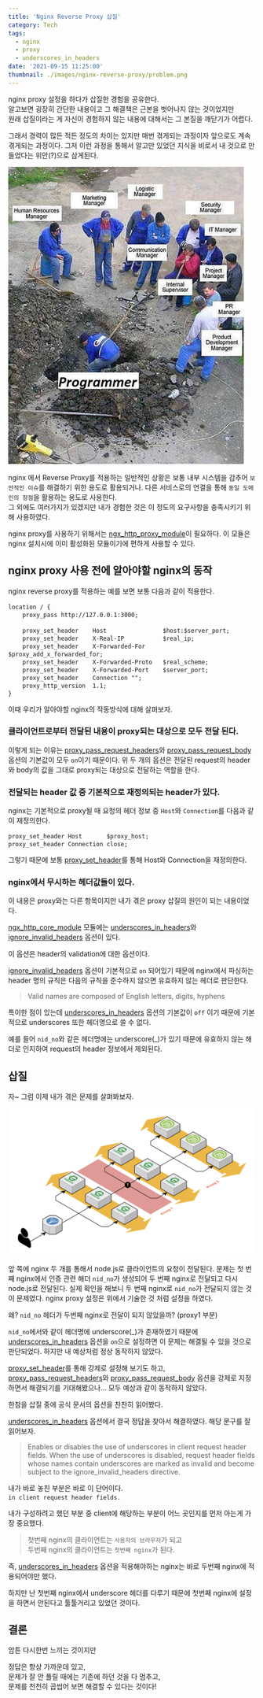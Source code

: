 ```yaml
---
title: 'Nginx Reverse Proxy 삽질'  
category: Tech
tags:
  - nginx
  - proxy
  - underscores_in_headers
date: '2021-09-15 11:25:00'
thumbnail: ./images/nginx-reverse-proxy/problem.png
---
```


nginx proxy 설정을 하다가 삽질한 경험을 공유한다.  
알고보면 굉장히 간단한 내용이고 그 해결책은 근본을 벗어나지 않는 것이었지만  
원래 삽질이라는 게 자신이 경험하지 않는 내용에 대해서는 그 본질을 깨닫기가 어렵다.

그래서 경력이 많든 적든 정도의 차이는 있지만 매번 겪게되는 과정이자 앞으로도 계속 겪게되는 과정이다.
그저 이런 과정을 통해서 알고만 있었던 지식을 비로서 내 것으로 만들었다는 위안(?)으로 삼게된다.

![](./images/nginx-reverse-proxy/shove.jpeg)

nginx 에서 Reverse Proxy를 적용하는 일반적인 상황은 보통 내부 시스템을 감추어 `보안적인 이슈`를 해결하기 위한 용도로 활용되거나.
다른 서비스로의 연결을 통해 `동일 도메인의 장점`을 활용하는 용도로 사용한다.  
그 외에도 여러가지가 있겠지만 내가 경험한 것은 이 정도의 요구사항을 충족시키기 위해 사용하였다.

nginx proxy를 사용하기 위해서는 [ngx_http_proxy_module](http://nginx.org/en/docs/http/ngx_http_proxy_module.html)이 필요하다.
이 모듈은 nginx 설치시에 이미 활성화된 모듈이기에 편하게 사용할 수 있다.

## nginx proxy 사용 전에 알아야할 nginx의 동작
nginx reverse proxy를 적용하는 예를 보면 보통 다음과 같이 적용한다.

```nginx
location / {
    proxy_pass http://127.0.0.1:3000;

    proxy_set_header    Host                $host:$server_port;
    proxy_set_header    X-Real-IP           $real_ip;
    proxy_set_header    X-Forwarded-For     $proxy_add_x_forwarded_for;
    proxy_set_header    X-Forwarded-Proto   $real_scheme;
    proxy_set_header    X-Forwarded-Port    $server_port;
    proxy_set_header    Connection "";
    proxy_http_version  1.1;
}
```

이때 우리가 알아야할 nginx의 작동방식에 대해 살펴보자.

### 클라이언트로부터 전달된 내용이 proxy되는 대상으로 모두 전달 된다.
이렇게 되는 이유는 [proxy_pass_request_headers](http://nginx.org/en/docs/http/ngx_http_proxy_module.html#proxy_pass_request_headers)와 [proxy_pass_request_body](http://nginx.org/en/docs/http/ngx_http_proxy_module.html#proxy_pass_request_body) 옵션의 기본값이 모두 `on`이기 때문이다.
위 두 개의 옵션은 전달된 request의 header와 body의 값을 그대로 proxy되는 대상으로 전달하는 역할을 한다.

### 전달되는 header 값 중 기본적으로 재정의되는 header가 있다.
nginx는 기본적으로 proxy될 때 요청의 헤더 정보 중 `Host`와 `Connection`를 다음과 같이 재정의한다.
```nginx
proxy_set_header Host       $proxy_host;
proxy_set_header Connection close;
```
그렇기 때문에 보통 [proxy_set_header](http://nginx.org/en/docs/http/ngx_http_proxy_module.html#proxy_set_header)를 통해 Host와 Connection을 재정의한다.

### nginx에서 무시하는 헤더값들이 있다.
이 내용은 proxy와는 다른 항목이지만 내가 겪은 proxy 삽질의 원인이 되는 내용이었다.

[ngx_http_core_module](http://nginx.org/en/docs/http/ngx_http_core_module.html) 모듈에는 [underscores_in_headers](http://nginx.org/en/docs/http/ngx_http_core_module.html#underscores_in_headers)와 [ignore_invalid_headers](http://nginx.org/en/docs/http/ngx_http_core_module.html#ignore_invalid_headers) 옵션이 있다.

이 옵션은 header의 validation에 대한 옵션이다.

[ignore_invalid_headers](http://nginx.org/en/docs/http/ngx_http_core_module.html#ignore_invalid_headers) 옵션이 기본적으로 `on` 되어있기 때문에 nginx에서 파싱하는 header 명의 규칙은 다음의 규칙을 준수하지 않으면 유효하지 않는 헤더로 판단한다.

> Valid names are composed of English letters, digits, hyphens

특이한 점이 있는데 [underscores_in_headers](http://nginx.org/en/docs/http/ngx_http_core_module.html#underscores_in_headers) 옵션의 기본값이 `off` 이기 때문에 기본적으로 underscores 또한 헤더명으로 쓸 수 없다.

예를 들어 `nid_no`와 같은 헤더명에는 underscore(_)가 있기 때문에 유효하지 않는 해더로 인지하여 request의 header 정보에서 제외된다.

## 삽질
자~ 그럼 이제 내가 겪은 문제를 살펴봐보자.

![](./images/nginx-reverse-proxy/problem.png)

앞 쪽에 nginx 두 개를 통해서 node.js로 클라이언트의 요청이 전달된다.
문제는 첫 번째 nginx에서 인증 관련 해더 `nid_no`가 생성되어 두 번째 nginx로 전달되고 다시 node.js로 전달된다.
실제 확인을 해보니 두 번째 nginx로 `nid_no`가 전달되지 않는 것이 문제였다.
nginx proxy 설정은 위에서 기술한 것 처럼 설정을 하였다.

왜? `nid_no` 헤더가 두번째 nginx로 전달이 되지 않았을까? (proxy1 부분)

`nid_no`에서와 같이 헤더명에 underscore(_)가 존재하였기 때문에 [underscores_in_headers](http://nginx.org/en/docs/http/ngx_http_core_module.html#underscores_in_headers) 옵션을 `on`으로 설정하면 이 문제는 해결될 수 있을 것으로 판단되었다. 하지만 내 예상처럼 정상 동작하지 않았다.

[proxy_set_header](http://nginx.org/en/docs/http/ngx_http_proxy_module.html#proxy_set_header)를 통해 강제로 설정해 보기도 하고,  [proxy_pass_request_headers](http://nginx.org/en/docs/http/ngx_http_proxy_module.html#proxy_pass_request_headers)와 [proxy_pass_request_body](http://nginx.org/en/docs/http/ngx_http_proxy_module.html#proxy_pass_request_body) 옵션을 강제로 지정하면서 해결되기를 기대해봤으나... 모두 예상과 같이 동작하지 않았다.

한참을 삽질 중에 공식 문서의 옵션을 찬찬히 읽어봤다.

[underscores_in_headers](http://nginx.org/en/docs/http/ngx_http_core_module.html#underscores_in_headers) 옵션에서 결국 정답을 찾아서 해결하였다.
해당 문구를 잘 읽어보자.
> Enables or disables the use of underscores in client request header fields. When the use of underscores is disabled, request header fields whose names contain underscores are marked as invalid and become subject to the ignore_invalid_headers directive.

내가 바로 놓친 부분은 바로 이 단어이다.  
`in client request header fields.`

내가 구성하려고 했던 부분 중 client에 해당하는 부분이 어느 곳인지를 먼저 아는게 가장 중요했다. 

> 첫번째 nginx의 클라이언트는 `사용자의 브라우저`가 되고  
> 두번째 nginx의 클라이언트는 `첫번째 nginx`가 된다.

즉, [underscores_in_headers](http://nginx.org/en/docs/http/ngx_http_core_module.html#underscores_in_headers) 옵션을 적용해야하는 nginx는 바로 두번째 nginx에 적용되어야만 했다.

하지만 난 첫번째 nginx에서 underscore 헤더를 다루기 때문에 첫번째 nginx에 설정을 하면서 안된다고 툴툴거리고 있었던 것이다.


## 결론

암튼 다시한번 느끼는 것이지만

정답은 항상 가까운데 있고,  
문제가 잘 안 풀릴 때에는 기존에 하던 것을 다 멈추고,  
문제를 천천히 곱씹어 보면 해결할 수 있다는 것이다!  
